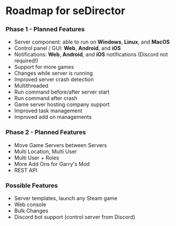 # Roadmap for seDirector

### Phase 1 - Planned Features
- Server component: able to run on **Windows**, **Linux**, and **MacOS**
- Control panel / GUI: **Web**, **Android**, and **iOS**
- Notifications: **Web**, **Android**, and **iOS** notifications (Discord not required!)
- Support for more games
- Changes while server is running
- Improved server crash detection
- Multithreaded
- Run command before/after server start
- Run command after crash
- Game server hosting company support
- Improved task management
- Improved add on managements

### Phase 2 - Planned Features
- Move Game Servers between Servers
- Multi Location, Multi User
- Multi User + Roles
- More Add Ons for Garry's Mod
- REST API

### Possible Features
- Server templates, launch any Steam game
- Web console
- Bulk Changes
- Discord bot support (control server from Discord)
